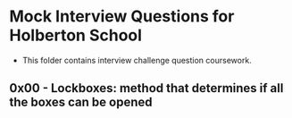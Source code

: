 # Mock Interview Questions for Holberton School

* This folder contains interview challenge question coursework.
## 0x00 - Lockboxes: method that determines if all the boxes can be opened
